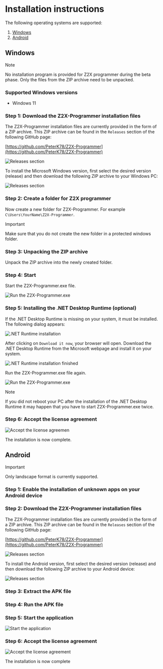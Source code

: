# Installation instructions

The following operating systems are supported:

1. [Windows](#windows)
2. [Android](#android)

## Windows

>[!NOTE]
>No installation program is provided for Z2X programmer during the beta phase. Only the files from the ZIP archive need to be unpacked.

### Supported Windows versions
* Windows 11

### Step 1: Download the Z2X-Programmer installation files
The Z2X-Programmer installation files are currently provided in the form of a ZIP archive. This ZIP archive can be found in the `Releases` section of the following GitHub page:

[https://github.com/PeterK78/Z2X-Programmer](https://github.com/PeterK78/Z2X-Programmer)

![Releases section](https://github.com/PeterK78/Z2X-Programmer/blob/master/Docs/en/Assets/Z2X-Programmer-GitHub-Releases.png)

To install the Microsoft Windows version, first select the desired version (release) and then download the following ZIP archive to your Windows PC:

![Releases section](https://github.com/PeterK78/Z2X-Programmer/blob/master/Docs/en/Assets/Z2X-Programmer-GitHub-SelectZIPArchive-Windows.png)

### Step 2: Create a folder for Z2X programmer
Now create a new folder for Z2X-Programmer. For example `C\Users\YourName\Z2X-Programmer`.

> [!IMPORTANT]
> Make sure that you do not create the new folder in a protected windows folder.

### Step 3: Unpacking the ZIP archive
Unpack the ZIP archive into the newly created folder.

### Step 4: Start
Start the Z2X-Programmer.exe file.

![Run the Z2X-Programmer.exe](https://github.com/PeterK78/Z2X-Programmer/blob/master/Docs/en/Assets/Z2X-Programmer-DoubleClickZ2XExe.png)

### Step 5: Installing the .NET Desktop Runtime (optional)
If the .NET Desktop Runtime is missing on your system, it must be installed. The following dialog appears:

![.NET Runtime installation](https://github.com/PeterK78/Z2X-Programmer/blob/master/Docs/en/Assets/Z2X-Programmer-InstallNetDesktopRunTime.png)

After clicking on `Download it now`, your browser will open. Download the .NET Desktop Runtime from the Microsoft webpage and install it on your system.

![.NET Runtime installation finished](https://github.com/PeterK78/Z2X-Programmer/blob/master/Docs/en/Assets/Z2X-Programmer-NetDesktopRunTime.png)

Run the Z2X-Programmer.exe file again.

![Run the Z2X-Programmer.exe](https://github.com/PeterK78/Z2X-Programmer/blob/master/Docs/en/Assets/Z2X-Programmer-DoubleClickZ2XExe.png)

>[!NOTE]
> If you did not reboot your PC after the installation of the .NET Desktop Runtime it may happen that you have to start Z2X-Programmer.exe twice.

### Step 6: Accept the license agreement

![Accept the license agreemen](https://github.com/PeterK78/Z2X-Programmer/blob/master/Docs/en/Assets/Z2X-Programmer-LicenseAgreement.png)

The installation is now complete.

## Android

> [!IMPORTANT]
> Only landscape format is currently supported.

### Step 1: Enable the installation of unknown apps on your Android device

### Step 2: Download the Z2X-Programmer installation files
The Z2X-Programmer installation files are currently provided in the form of a ZIP archive. This ZIP archive can be found in the `Releases` section of the following GitHub page:

[https://github.com/PeterK78/Z2X-Programmer](https://github.com/PeterK78/Z2X-Programmer)

![Releases section](https://github.com/PeterK78/Z2X-Programmer/blob/master/Docs/en/Assets/Z2X-Programmer-GitHub-Releases.png)

To install the Android version, first select the desired version (release) and then download the following ZIP archive to your Android device:

![Releases section](https://github.com/PeterK78/Z2X-Programmer/blob/master/Docs/en/Assets/Z2X-Programmer-GitHub-SelectZIPArchive-Android.png)

### Step 3: Extract the APK file

### Step 4: Run the APK file

### Step 5: Start the application
![Start the application](https://github.com/PeterK78/Z2X-Programmer/blob/master/Docs/en/Assets/Z2X-Programmer-AndroidIcon.png)

### Step 6: Accept the license agreement
![Accept the license agreement](https://github.com/PeterK78/Z2X-Programmer/blob/master/Docs/en/Assets/Z2X-Programmer-AndroidAcceptLicense.png)

The installation is now complete









